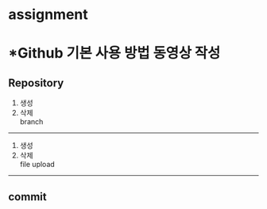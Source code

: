 # assignment
*Github 기본 사용 방법 동영상 작성
===========
Repository
-------------
1. 생성    
2. 삭제   
branch
------------  
1. 생성   
2. 삭제   
file upload   
-------------
commit 
--------------
